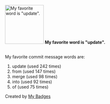 <img src="https://my-badges.github.io/my-badges/favorite-word.png" alt="My favorite word is &quot;update&quot;." title="My favorite word is &quot;update&quot;." width="128">
<strong>My favorite word is &quot;update&quot;.</strong>
<br><br>

My favorite commit message words are:

1. update (used 242 times)
2. from (used 147 times)
3. merge (used 98 times)
4. into (used 92 times)
5. of (used 75 times)


Created by <a href="https://github.com/my-badges/my-badges">My Badges</a>